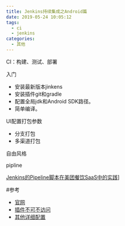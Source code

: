```yaml
---
title: Jenkins持续集成之Android篇
date: 2019-05-24 10:05:12
tags:
  - ci
  - jenkins
categories:
  - 其他
---
```




CI：构建、测试、部署

入门

- 安装最新版本jinkens
- 安装插件git和gradle
- 配置全局jdk和Android SDK路径。
- 简单编译。

UI配置打包参数

- 分支打包
- 多渠道打包



自由风格

pipline

[Jenkins的Pipeline脚本在美团餐饮SaaS中的实践](https://tech.meituan.com/2018/08/02/erp-cd-jenkins-pipeline.html)]

#参考

- [官网]()
- [插件不可不访问](https://blog.csdn.net/yelllowcong/article/details/78283604)
- [其他详细配置](https://juejin.im/post/5b6a542b5188251a9e171bf2#heading-1)

